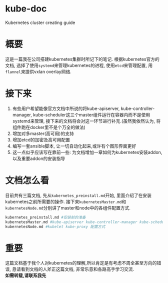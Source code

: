 # kube-doc
Kubernetes cluster creating guide

# 概要
这是一篇我在公司搭建kubernetes集群时所记下的笔记. 根据kubernetes官方的文档, 选择了使用`systemd`来管理kubernetes的进程, 使用`etcd`来管理配置, 用`flannel`来提供vxlan overlay网络.

# 接下来
1. 有些用户希望能像官方文档中所说的将kube-apiserver, kube-controller-manager, kube-scheduler这三个master组件运行在容器内而不是使用systemd来管理, 接下来的文档将会对这一环节进行补充.(虽然我依然认为, 将组件跑在docker里不是个万全的做法)
2. 增加对多master(高可用)的支持
3. 增加etcd的加密及高可用配置
4. 编写一套ansible脚本, 让一切自动化起来,或许有个图形界面更好
5. 这一点似乎应该写在靠前一些: 为文档增加一章如何为kubernetes安装addon, 以及重要addon的安装指导

# 文档怎么看
目前共有三篇文档, 先从`kubernetes_preinstall.md`开始,  里面介绍了在安装kubernetes之前所需要的操作. 接下来`kubernetesMaster.md`和`kubernetesNode.md`分别讲了master和node中的各组件配置方式.
```bash
kubernetes_preinstall.md #安装前的准备
kubernetesMaster.md #kube-apiserver kube-controller-manager kube-scheduler 配置方式
kubernetesNode.md #kubelet kube-proxy 配置方式
```

# 重要
这篇文档基于我个人对kubernetes的理解,所以肯定是有考虑不周全甚至方向的错误, 恳请看到文档的人斧正这篇文档, 非常乐意和各路高手学习交流.  
**如需转载,请联系我先**

